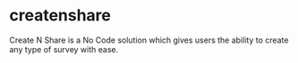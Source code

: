 # createnshare
Create N Share is a No Code solution which gives users the ability to create any type of survey with ease.
